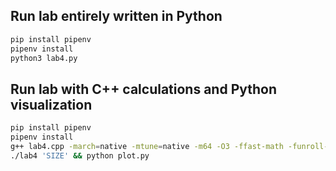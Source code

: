 ## Run lab entirely written in Python
```sh
pip install pipenv
pipenv install
python3 lab4.py
```

## Run lab with C++ calculations and Python visualization
```sh
pip install pipenv
pipenv install
g++ lab4.cpp -march=native -mtune=native -m64 -O3 -ffast-math -funroll-loops -o lab4 
./lab4 'SIZE' && python plot.py
```
